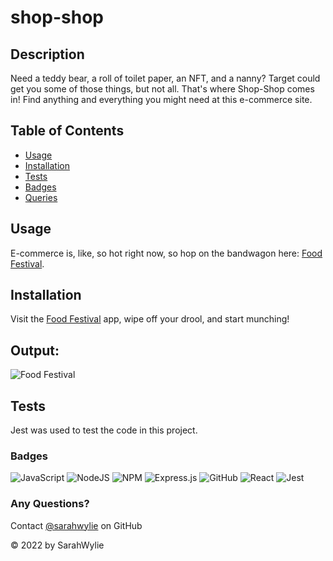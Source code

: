 # shop-shop

## Description
Need a teddy bear, a roll of toilet paper, an NFT, and a nanny? Target could get you some of those things, but not all. That's where Shop-Shop comes in! Find anything and everything you might need at this e-commerce site.

## Table of Contents
* [Usage](#usage)
* [Installation](#installation)
* [Tests](#tests)
* [Badges](#badges)
* [Queries](#any-questions)

## Usage
E-commerce is, like, so hot right now, so hop on the bandwagon here: [Food Festival](https://sarahwylie.github.io/Food-Festival/).

## Installation
Visit the [Food Festival](https://sarahwylie.github.io/Food-Festival/) app, wipe off your drool, and start munching!

## Output:
![Food Festival](https://user-images.githubusercontent.com/90208612/172202917-d7fd339a-b2bc-4b2a-b2d4-55444eede94e.png)

## Tests
Jest was used to test the code in this project.

### Badges
![JavaScript](https://img.shields.io/badge/javascript-%23323330.svg?style=for-the-badge&logo=javascript&logoColor=%23F7DF1E)
![NodeJS](https://img.shields.io/badge/node.js-6DA55F?style=for-the-badge&logo=node.js&logoColor=white)
![NPM](https://img.shields.io/badge/NPM-%23000000.svg?style=for-the-badge&logo=npm&logoColor=white)
![Express.js](https://img.shields.io/badge/express.js-%23404d59.svg?style=for-the-badge&logo=express&logoColor=%2361DAFB)
![GitHub](https://img.shields.io/badge/github-%23121011.svg?style=for-the-badge&logo=github&logoColor=white)
![React](https://img.shields.io/badge/react-%2320232a.svg?style=for-the-badge&logo=react&logoColor=%2361DAFB)
![Jest](https://img.shields.io/badge/-jest-%23C21325?style=for-the-badge&logo=jest&logoColor=white)

### Any Questions?
Contact [@sarahwylie](https://github.com/sarahwylie) on GitHub

© 2022 by SarahWylie
